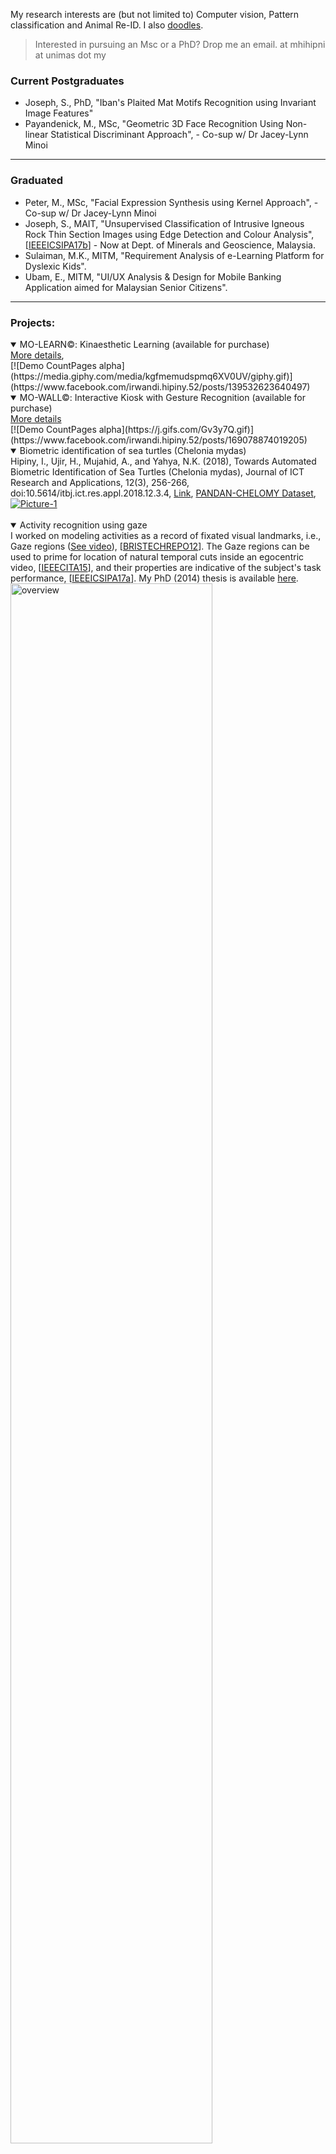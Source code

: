 My research interests are (but not limited to) Computer vision, Pattern classification and Animal Re-ID. I also <a href="https://github.com/irwandihipiny/mine/wiki/doodles">doodles</a>.

> Interested in pursuing an Msc or a PhD? Drop me an email.
> at mhihipni at unimas dot my

### Current Postgraduates
* Joseph, S., PhD, "Iban's Plaited Mat Motifs Recognition using Invariant Image Features"
* Payandenick, M., MSc, "Geometric 3D Face Recognition Using Non-linear Statistical Discriminant Approach", - Co-sup w/ Dr Jacey-Lynn Minoi

***

### Graduated
* Peter, M., MSc, "Facial Expression Synthesis using Kernel Approach", - Co-sup w/ Dr Jacey-Lynn Minoi
* Joseph, S., MAIT, "Unsupervised Classification of Intrusive Igneous Rock Thin Section Images using Edge Detection and Colour Analysis", [<a href="https://ieeexplore.ieee.org/document/8120669/">IEEEICSIPA17b</a>] - Now at Dept. of Minerals and Geoscience, Malaysia.</code>
* Sulaiman, M.K., MITM, "Requirement Analysis of e-Learning Platform for Dyslexic Kids".
* Ubam, E., MITM, "UI/UX Analysis & Design for Mobile Banking Application aimed for Malaysian Senior Citizens".

***

### Projects:
<details open> 
<summary>MO-LEARN©: Kinaesthetic Learning (available for purchase)</summary>
<a href="https://www.facebook.com/irwandi.hipiny.52/posts/139532623640497">More details</a>,
</details>
[![Demo CountPages alpha](https://media.giphy.com/media/kgfmemudspmq6XV0UV/giphy.gif)](https://www.facebook.com/irwandi.hipiny.52/posts/139532623640497)

<details open> 
<summary>MO-WALL©: Interactive Kiosk with Gesture Recognition (available for purchase)</summary>
<a href="https://www.facebook.com/irwandi.hipiny.52/posts/169078874019205">More details</a>
</details>
[![Demo CountPages alpha](https://j.gifs.com/Gv3y7Q.gif)](https://www.facebook.com/irwandi.hipiny.52/posts/169078874019205)

<details open> 
<summary>Biometric identification of sea turtles (Chelonia mydas)</summary>
Hipiny, I., Ujir, H., Mujahid, A., and Yahya, N.K. (2018), Towards Automated Biometric
Identification of Sea Turtles (Chelonia mydas), Journal of ICT Research and Applications, 12(3), 256-266, doi:10.5614/itbj.ict.res.appl.2018.12.3.4, <a href="http://journals.itb.ac.id/index.php/jictra/issue/view/783">Link</a>,
<a href="https://www.researchgate.net/publication/349138199_PANDANCHELOMYzip">PANDAN-CHELOMY Dataset</a>,
<a href="https://ibb.co/P1Q7WC1"><img src="https://i.ibb.co/c2LG8T2/Picture-1.png" alt="Picture-1" border="0"></a>
</details>
<br>

<details open> 
<summary>Activity recognition using gaze</summary>
I worked on modeling activities as a record of fixated visual landmarks, i.e., Gaze regions (<a href="https://youtu.be/T9IAq90HNU0">See video</a>), [<a href="https://pdfs.semanticscholar.org/d19d/5c1bf21573c937165ffed0d73e57cbc03dc1.pdf">BRISTECHREPO12</a>]. The Gaze regions can be used to prime for location of natural temporal cuts inside an egocentric video, [<a href="https://ieeexplore.ieee.org/document/8120635/">IEEECITA15</a>], and their properties are indicative of the subject's task performance, [<a href="https://ieeexplore.ieee.org/document/7349836/">IEEEICSIPA17a</a>]. My PhD (2014) thesis is available <a href="http://ethos.bl.uk/OrderDetails.do?uin=uk.bl.ethos.682564">here</a>.<br>
<a href="https://ibb.co/Byg06gW"><img src="https://i.ibb.co/YctHdtn/overview.png" height="80%" width="80%" alt="overview" border="0"></a>
<a href="https://ibb.co/ThDxK1Q"><img src="https://i.ibb.co/6sc7v8K/gaze1.png" height="90%" width="90%" alt="gaze1" border="0"></a>
<a href="https://ibb.co/4YNJGyy"><img src="https://i.ibb.co/txC3tff/gaze2.png" height="85%" width="85%" alt="gaze2" border="0"></a>
</details>

***

### Datasets
PANDAN-CHELOMY, a dataset containing 140 aerial (70 raw + 70 rotated upright) images of sea turtles (Chelonia mydas), captured at Pandan Beach, Lundu, Sarawak.[<a href="https://www.researchgate.net/publication/349138199_PANDANCHELOMYzip">PANDAN-CHELOMY Dataset</a>]

***

### Miscellaneous
1. [Freeglut - I use this instead of GLUT in my TMT2033 Computer Graphics' class](http://freeglut.sourceforge.net/)
2. [MinGW](http://mingw-w64.org/doku.php)
3. [NeHe - The best resource site for OpenGL](http://nehe.gamedev.net/)
4. [Colah's excellent LSTM tutorial](http://colah.github.io/posts/2015-08-Understanding-LSTMs/)
5. [An excellent Youtube video on JPEG compression, DCT](https://www.youtube.com/watch?v=Q2aEzeMDHMA)
***
